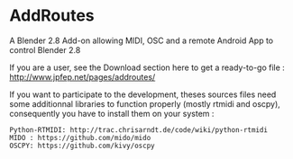 # AddRoutes
A Blender 2.8 Add-on allowing MIDI, OSC and a remote Android App to control Blender 2.8 

If you are a user, see the Download section here to get a ready-to-go file : http://www.jpfep.net/pages/addroutes/

If you want to participate to the development, theses sources files need some additionnal libraries to function properly (mostly rtmidi and oscpy), consequently you have to install them on your system :


    Python-RTMIDI: http://trac.chrisarndt.de/code/wiki/python-rtmidi
    MIDO : https://github.com/mido/mido
    OSCPY: https://github.com/kivy/oscpy
